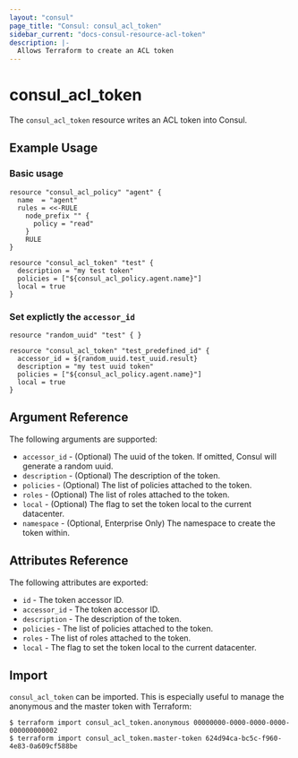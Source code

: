 ```yaml
---
layout: "consul"
page_title: "Consul: consul_acl_token"
sidebar_current: "docs-consul-resource-acl-token"
description: |-
  Allows Terraform to create an ACL token
---
```


# consul_acl_token

The `consul_acl_token` resource writes an ACL token into Consul.

## Example Usage

### Basic usage

```hcl
resource "consul_acl_policy" "agent" {
  name  = "agent"
  rules = <<-RULE
    node_prefix "" {
      policy = "read"
    }
    RULE
}

resource "consul_acl_token" "test" {
  description = "my test token"
  policies = ["${consul_acl_policy.agent.name}"]
  local = true
}
```

### Set explictly the `accessor_id`

```hcl
resource "random_uuid" "test" { }

resource "consul_acl_token" "test_predefined_id" {
  accessor_id = ${random_uuid.test_uuid.result}
  description = "my test uuid token"
  policies = ["${consul_acl_policy.agent.name}"]
  local = true
}
```

## Argument Reference

The following arguments are supported:

* `accessor_id` - (Optional) The uuid of the token. If omitted, Consul will
  generate a random uuid.
* `description` - (Optional) The description of the token.
* `policies` - (Optional) The list of policies attached to the token.
* `roles` - (Optional) The list of roles attached to the token.
* `local` - (Optional) The flag to set the token local to the current datacenter.
* `namespace` - (Optional, Enterprise Only) The namespace to create the token within.

## Attributes Reference

The following attributes are exported:

* `id` - The token accessor ID.
* `accessor_id` - The token accessor ID.
* `description` - The description of the token.
* `policies` - The list of policies attached to the token.
* `roles` - The list of roles attached to the token.
* `local` - The flag to set the token local to the current datacenter.


## Import

`consul_acl_token` can be imported. This is especially useful to manage the
anonymous and the master token with Terraform:

```
$ terraform import consul_acl_token.anonymous 00000000-0000-0000-0000-000000000002
$ terraform import consul_acl_token.master-token 624d94ca-bc5c-f960-4e83-0a609cf588be
```
